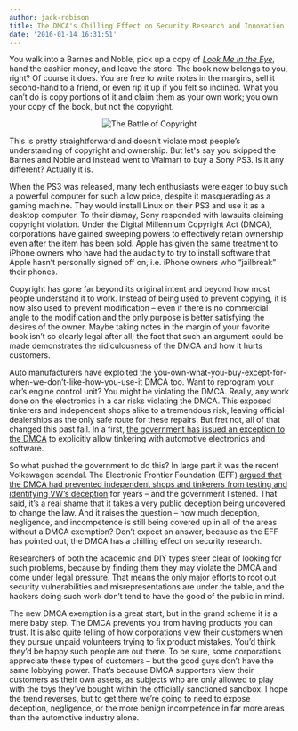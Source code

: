 ```yaml
---
author: jack-robison
title: The DMCA's Chilling Effect on Security Research and Innovation
date: '2016-01-14 16:31:51'
---
```


You walk into a Barnes and Noble, pick up a copy of *[Look Me in the Eye](http://www.amazon.com/Look-Me-Eye-Life-Aspergers/dp/0307396185)*, hand the cashier money, and leave the store. The book now belongs to you, right? Of course it does. You are free to write notes in the margins, sell it second-hand to a friend, or even rip it up if you felt so inclined. What you can’t do is copy portions of it and claim them as your own work; you own your copy of the book, but not the copyright.

<p style="text-align: center;"><img src="http://i.imgur.com/9n0MQwP.jpg" alt="The Battle of Copyright"></p>

This is pretty straightforward and doesn’t violate most people’s understanding of copyright and ownership. But let's say you skipped the Barnes and Noble and instead went to Walmart to buy a Sony PS3. Is it any different? Actually it is.

When the PS3 was released, many tech enthusiasts were eager to buy such a powerful computer for such a low price, despite it masquerading as a gaming machine. They would install Linux on their PS3 and use it as a desktop computer. To their dismay, Sony responded with lawsuits claiming copyright violation. Under the Digital Millennium Copyright Act (DMCA), corporations have gained sweeping powers to effectively retain ownership even after the item has been sold. Apple has given the same treatment to iPhone owners who have had the audacity to try to install software that Apple hasn’t personally signed off on, i.e. iPhone owners who “jailbreak” their phones.

Copyright has gone far beyond its original intent and beyond how most people understand it to work. Instead of being used to prevent copying, it is now also used to prevent modification – even if there is no commercial angle to the modification and the only purpose is better satisfying the desires of the owner. Maybe taking notes in the margin of your favorite book isn’t so clearly legal after all; the fact that such an argument could be made demonstrates the ridiculousness of the DMCA and how it hurts customers.

Auto manufacturers have exploited the you-own-what-you-buy-except-for-when-we-don’t-like-how-you-use-it DMCA too. Want to reprogram your car’s engine control unit? You might be violating the DMCA. Really, any work done on the electronics in a car risks violating the DMCA. This exposed tinkerers and independent shops alike to a tremendous risk, leaving official dealerships as the only safe route for these repairs. But fret not, all of that changed this past fall. In a first, [the government has issued an exception to the DMCA](http://stfi.re/dbgdwo) to explicitly allow tinkering with automotive electronics and software.

So what pushed the government to do this? In large part it was the recent Volkswagen scandal. The Electronic Frontier Foundation (EFF) [argued that the DMCA had prevented independent shops and tinkerers from testing and identifying VW’s deception](http://stfi.re/beoyap) for years – and the government listened. That said, it’s a real shame that it takes a very public deception being uncovered to change the law. And it raises the question – how much deception, negligence, and incompetence is still being covered up in all of the areas without a DMCA exemption? Don’t expect an answer, because as the EFF has pointed out, the DMCA has a chilling effect on security research.

Researchers of both the academic and DIY types steer clear of looking for such problems, because by finding them they may violate the DMCA and come under legal pressure. That means the only major efforts to root out security vulnerabilities and misrepresentations are under the table, and the hackers doing such work don’t tend to have the good of the public in mind.

The new DMCA exemption is a great start, but in the grand scheme it is a mere baby step. The DMCA prevents you from having products you can trust. It is also quite telling of how corporations view their customers when they pursue unpaid volunteers trying to fix product mistakes. You’d think they’d be happy such people are out there. To be sure, some corporations appreciate these types of customers – but the good guys don’t have the same lobbying power. That’s because DMCA supporters view their customers as their own assets, as subjects who are only allowed to play with the toys they’ve bought within the officially sanctioned sandbox. I hope the trend reverses, but to get there we’re going to need to expose deception, negligence, or the more benign incompetence in far more areas than the automotive industry alone.
